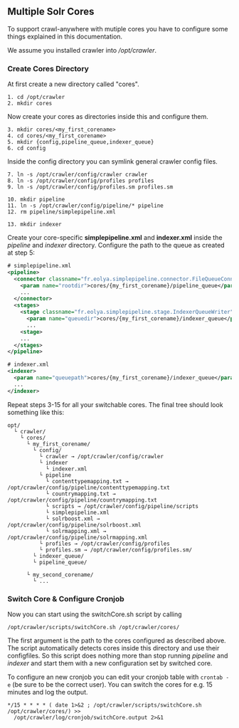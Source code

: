 Multiple Solr Cores
-------------------
To support crawl-anywhere with mutiple cores you have to configure some things explained in this documentation.

We assume you installed crawler into */opt/crawler*.

### Create Cores Directory

At first create a new directory called "cores".

```
1. cd /opt/crawler
2. mkdir cores
```

Now create your cores as directories inside this and configure them.

```
3. mkdir cores/<my_first_corename>
4. cd cores/<my_first_corename>
5. mkdir {config,pipeline_queue,indexer_queue}
6. cd config
```

Inside the config directory you can symlink general crawler config files.

```
7. ln -s /opt/crawler/config/crawler crawler
8. ln -s /opt/crawler/config/profiles profiles
9. ln -s /opt/crawler/config/profiles.sm profiles.sm

10. mkdir pipeline
11. ln -s /opt/crawler/config/pipeline/* pipeline
12. rm pipeline/simplepipeline.xml

13. mkdir indexer
```

Create your core-specific **simplepipeline.xml** and **indexer.xml** inside the *pipeline* and *indexer* directory.
Configure the path to the queue as created at step 5:

```xml
# simplepipeline.xml
<pipeline>
  <connector classname="fr.eolya.simplepipeline.connector.FileQueueConnector">
    <param name="rootdir">cores/{my_first_corename}/pipeline_queue</param>
    ...
  </connector>
  <stages>
    <stage classname="fr.eolya.simplepipeline.stage.IndexerQueueWriter">
      <param name="queuedir">cores/{my_first_corename}/indexer_queue</param>
      ...
    <stage>
    ...
  </stages>
</pipeline>

# indexer.xml
<indexer>
  <param name="queuepath">cores/{my_first_corename}/indexer_queue</param>
  ...
</indexer>
```

Repeat steps 3-15 for all your switchable cores. The final tree should look something like this:

```
opt/
  └ crawler/
    └ cores/
      └ my_first_corename/
        └ config/
          └ crawler → /opt/crawler/config/crawler
          └ indexer
            └ indexer.xml
          └ pipeline
            └ contenttypemapping.txt → /opt/crawler/config/pipeline/contenttypemapping.txt
            └ countrymapping.txt → /opt/crawler/config/pipeline/countrymapping.txt
            └ scripts → /opt/crawler/config/pipeline/scripts
            └ simplepipeline.xml
            └ solrboost.xml → /opt/crawler/config/pipeline/solrboost.xml
            └ solrmapping.xml → /opt/crawler/config/pipeline/solrmapping.xml
          └ profiles → /opt/crawler/config/profiles
          └ profiles.sm → /opt/crawler/config/profiles.sm/
        └ indexer_queue/
        └ pipeline_queue/

      └ my_second_corename/
        └ ...
```

### Switch Core & Configure Cronjob

Now you can start using the switchCore.sh script by calling
```
/opt/crawler/scripts/switchCore.sh /opt/crawler/cores/
```

The first argument is the path to the cores configured as described above. 
The script automatically detects cores inside this directory and use their configfiles.
So this script does nothing more than stop running *pipeline* and *indexer* and start them with a new configuration set by switched core.

To configure an new cronjob you can edit your cronjob table with `crontab -e` (be sure to be the correct user).
You can switch the cores for e.g. 15 minutes and log the output.

```
*/15 * * * * ( date 1>&2 ; /opt/crawler/scripts/switchCore.sh /opt/crawler/cores/) >>
  /opt/crawler/log/cronjob/switchCore.output 2>&1
```
